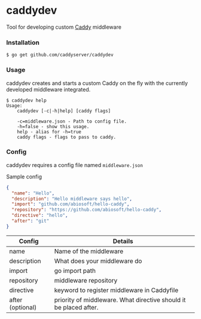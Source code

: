# caddydev
Tool for developing custom [Caddy](http://caddyserver.com) middleware

### Installation
```
$ go get github.com/caddyserver/caddydev
```

### Usage
caddydev creates and starts a custom Caddy on the fly with the currently developed middleware integrated.
```shell
$ caddydev help
Usage:
	caddydev [-c|-h|help] [caddy flags]

	-c=middleware.json - Path to config file.
	-h=false - show this usage.
	help - alias for -h=true
	caddy flags - flags to pass to caddy.
```

### Config
caddydev requires a config file named `middleware.json`

Sample config
```json
{
  "name": "Hello",
  "description": "Hello middleware says hello",
  "import": "github.com/abiosoft/hello-caddy",
  "repository": "https://github.com/abiosoft/hello-caddy",
  "directive": "hello",
  "after": "git"
}
```
Config | Details
-------|--------
name | Name of the middleware
description | What does your middleware do
import | go import path
repository | middleware repository
directive | keyword to register middleware in Caddyfile
after (optional) | priority of middleware. What directive should it be placed after.
